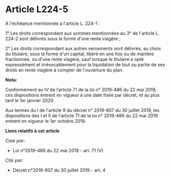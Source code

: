 # Article L224-5

A l'échéance mentionnée à l'article L. 224-1 :

1° Les droits correspondant aux sommes mentionnées au 3° de l'article L. 224-2 sont délivrés sous la forme d'une rente
viagère ;

2° Les droits correspondant aux autres versements sont délivrés, au choix du titulaire, sous la forme d'un capital, libéré en
une fois ou de manière fractionnée, ou d'une rente viagère, sauf lorsque le titulaire a opté expressément et irrévocablement
pour la liquidation de tout ou partie de ses droits en rente viagère à compter de l'ouverture du plan.

**Nota:**

Conformément au IV de l’article 71 de la loi n° 2019-486 du 22 mai 2019, ces dispositions entrent en vigueur à une date fixée
par décret, et au plus tard le 1er janvier 2020.

Aux termes du I de l'article 9 du décret n° 2019-807 du 30 juillet 2019, les dispositions des I et II de l'article 71 de la
loi n° 2019-486 du 22 mai 2019 entrent en vigueur le 1er octobre 2019.

**Liens relatifs à cet article**

_Créé par_:

  - Loi n°2019-486 du 22 mai 2019 - art. 71 (V)

_Cité par_:

  - Décret n°2019-807 du 30 juillet 2019 - art. 4
